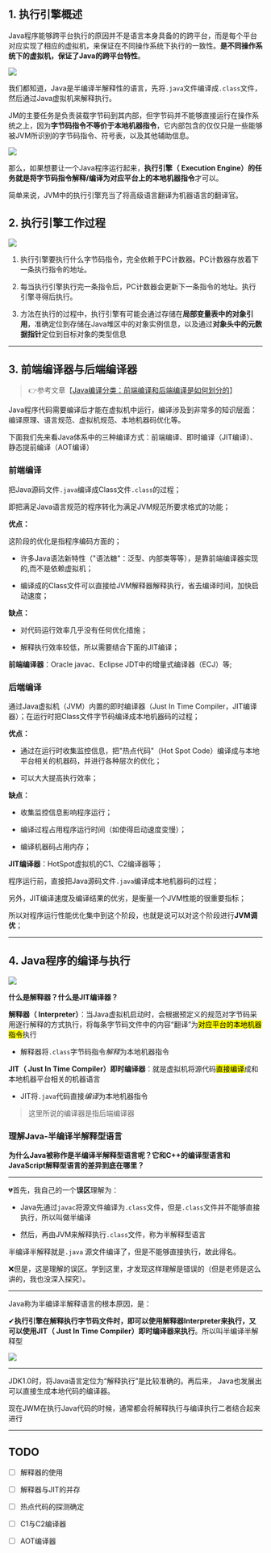 ## 1. 执行引擎概述

Java程序能够跨平台执行的原因并不是语言本身具备的的跨平台，而是每个平台对应实现了相应的虚拟机，来保证在不同操作系统下执行的一致性。**是不同操作系统下的虚拟机，保证了Java的跨平台特性**。

![](https://iqqcode-blog.oss-cn-beijing.aliyuncs.com/img/20200707000901.png)

我们都知道，Java是半编译半解释性的语言，先将`.java`文件编译成`.class`文件，然后通过Java虚拟机来解释执行。

JM的主要任务是负责装载字节码到其内部，但字节码并不能够直接运行在操作系统之上，因为**字节码指令不等价于本地机器指令**，它内部包含的仅仅只是一些能够被JVM所识别的字节码指令、符号表，以及其他辅助信息。

![](https://iqqcode-blog.oss-cn-beijing.aliyuncs.com/img/20200707002912.png)

那么，如果想要让一个Java程序运行起来，**执行引擎（ Execution Engine）的任务就是将字节码指令解释/编译为对应平台上的本地机器指令**才可以。

简单来说，JVM中的执行引擎充当了将高级语言翻译为机器语言的翻译官。

## 2. 执行引擎工作过程

![](https://iqqcode-blog.oss-cn-beijing.aliyuncs.com/img/20200707091130.png)

1. 执行引擎要执行什么字节码指令，完全依赖于PC计数器。PC计数器存放着下一条执行指令的地址。

2. 每当执行引擎执行完一条指令后，PC计数器会更新下一条指令的地址。执行引擎寻得后执行。

3. 方法在执行的过程中，执行引擎有可能会通过存储在**局部变量表中的对象引用**，准确定位到存储在Java堆区中的对象实例信息，以及通过**对象头中的元数据指针**定位到目标对象的类型信息

-----------------------------------------------

## 3. 前端编译器与后端编译器

> 👉参考文章【[Java编译分类：前端编译和后端编译是如何划分的](https://blog.csdn.net/yu870646595/article/details/78987805)】

 Java程序代码需要编译后才能在虚拟机中运行，编译涉及到非常多的知识层面：编译原理、语言规范、虚拟机规范、本地机器码优化等。

下面我们先来看Java体系中的三种编译方式：前端编译、即时编译（JIT编译）、静态提前编译（AOT编译）

### 前端编译

 把Java源码文件`.java`编译成Class文件`.class`的过程；

 即把满足Java语言规范的程序转化为满足JVM规范所要求格式的功能；

**优点：**

这阶段的优化是指程序编码方面的；

- 许多Java语法新特性（"语法糖"：泛型、内部类等等），是靠前端编译器实现的,而不是依赖虚拟机；

- 编译成的Class文件可以直接给JVM解释器解释执行，省去编译时间，加快启动速度；

**缺点：**

- 对代码运行效率几乎没有任何优化措施；

- 解释执行效率较低，所以需要结合下面的JIT编译； 

**前端编译器**：Oracle javac、Eclipse JDT中的增量式编译器（ECJ）等;

### 后端编译

 通过Java虚拟机（JVM）内置的即时编译器（Just In Time Compiler，JIT编译器）；在运行时把Class文件字节码编译成本地机器码的过程；

**优点：**

- 通过在运行时收集监控信息，把"热点代码"（Hot Spot Code）编译成与本地平台相关的机器码，并进行各种层次的优化；

- 可以大大提高执行效率；

**缺点：**

- 收集监控信息影响程序运行；

- 编译过程占用程序运行时间（如使得启动速度变慢）；

- 编译机器码占用内存；

**JIT编译器**：HotSpot虚拟机的C1、C2编译器等；

程序运行前，直接把Java源码文件`.java`编译成本地机器码的过程；

另外，JIT编译速度及编译结果的优劣，是衡量一个JVM性能的很重要指标；

所以对程序运行性能优化集中到这个阶段，也就是说可以对这个阶段进行**JVM调优**；

--------------

## 4. Java程序的编译与执行

![](https://iqqcode-blog.oss-cn-beijing.aliyuncs.com/img/20200707093416.png)

**什么是解释器？什么是JIT编译器？**

**解释器（ Interpreter）**：当Java虚拟机启动时，会根据预定义的规范对字节码采用逐行解释的方式执行，将每条字节码文件中的内容“翻译”为<mark>对应平台的本地机器指令</mark>执行

- 解释器将`.class`字节码指令*解释*为本地机器指令

**JIT（ Just In Time Compiler）即时编译器**：就是虚拟机将源代码<mark>直接编译</mark>成和本地机器平台相关的机器语言

- JIT将`.java`代码直接*编译*为本地机器指令

> 这里所说的编译器是指后端编译器

### 理解Java-半编译半解释型语言

**为什么Java被称作是半编译半解释型语言呢？它和C++的编译型语言和JavaScript解释型语言的差异到底在哪里？**

-----------------

💔首先，我自己的一个**误区**理解为：

- Java先通过`javac`将源文件编译为`.class`文件，但是`.class`文件并不能够直接执行，所以叫做半编译

- 然后，再由JVM来解释执行`.class`文件，称为半解释型语言

半编译半解释就是`.java` 源文件编译了，但是不能够直接执行，故此得名。

❌但是，这是理解的误区。学到这里，才发现这样理解是错误的（但是老师是这么讲的，我也没深入探究）。

---------------------------------

Java称为半编译半解释语言的根本原因，是：

✔**执行引擎在解释执行字节码文件时，即可以使用解释器Interpreter来执行，又可以使用JIT（ Just In Time Compiler）即时编译器来执行**。所以叫半编译半解释型

![](https://iqqcode-blog.oss-cn-beijing.aliyuncs.com/img/20200707101215.png)

----------------------

JDK1.0时，将Java语言定位为“解释执行”是比较准确的。再后来， Java也发展出可以直接生成本地代码的编译器。

现在JWM在执行Java代码的时候，通常都会将解释执行与编译执行二者结合起来进行



---------------------------------

## TODO

- [ ] 解释器的使用

- [ ] 解释器与JIT的并存

- [ ] 热点代码的探测确定

- [ ] C1与C2编译器

- [ ] AOT编译器
